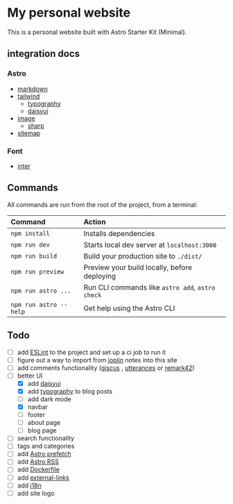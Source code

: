 # My personal website

This is a personal website built with Astro Starter Kit (Minimal).

## integration docs

### Astro

- [markdown](https://docs.astro.build/en/guides/markdown-content/)
- [tailwind](https://docs.astro.build/en/guides/integrations-guide/tailwind/)
  - [typography](https://github.com/tailwindlabs/tailwindcss-typography)
  - [daisyui](https://github.com/saadeghi/daisyui)
- [image](https://docs.astro.build/en/guides/integrations-guide/image/)
  - [sharp](https://github.com/lovell/sharp)
- [sitemap](https://docs.astro.build/en/guides/integrations-guide/sitemap/)

### Font

- [inter](https://github.com/rsms/inter)

## Commands

All commands are run from the root of the project, from a terminal:

| Command                | Action                                           |
| :--------------------- | :----------------------------------------------- |
| `npm install`          | Installs dependencies                            |
| `npm run dev`          | Starts local dev server at `localhost:3000`      |
| `npm run build`        | Build your production site to `./dist/`          |
| `npm run preview`      | Preview your build locally, before deploying     |
| `npm run astro ...`    | Run CLI commands like `astro add`, `astro check` |
| `npm run astro --help` | Get help using the Astro CLI                     |

## Todo

- [ ] add [ESLint](https://docs.astro.build/en/editor-setup/#eslint) to the
      project and set up a ci job to run it
- [ ] figure out a way to import from [joplin](https://joplinapp.org/) notes
      into this site
- [ ] add comments functionality ([giscus](https://github.com/giscus/giscus) ,
      [utterances](https://github.com/utterance/utterances) or
      [remark42](https://github.com/umputun/remark42))
- [ ] better UI
  - [x] add [daisyui](https://github.com/saadeghi/daisyui)
  - [x] add [typography](https://github.com/tailwindlabs/tailwindcss-typography)
        to blog posts
  - [ ] add dark mode
  - [x] navbar
  - [ ] footer
  - [ ] about page
  - [ ] blog page
- [ ] search functionality
- [ ] tags and categories
- [ ] add
      [Astro prefetch](https://docs.astro.build/en/guides/integrations-guide/prefetch/)
- [ ] add [Astro RSS](https://docs.astro.build/en/guides/rss/)
- [ ] add [Dockerfile](https://docs.astro.build/en/recipes/docker/)
- [ ] add [external-links](https://docs.astro.build/en/recipes/external-links/)
- [ ] add [i18n](https://docs.astro.build/en/recipes/i18n/)
- [ ] add site logo
